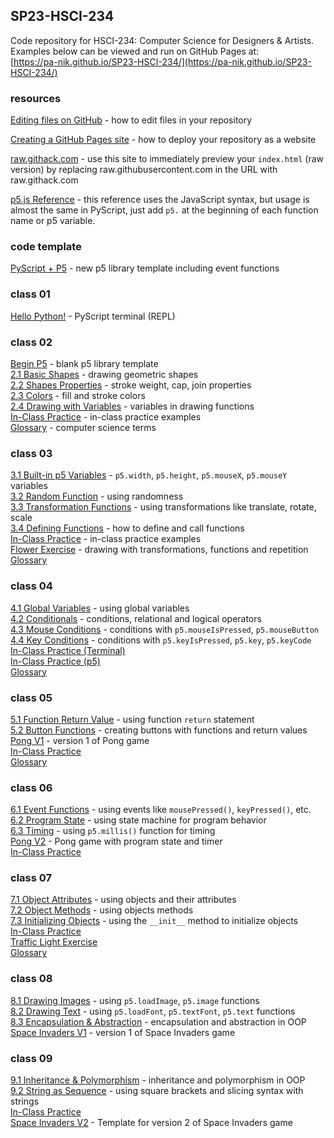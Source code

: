 ## SP23-HSCI-234

Code repository for HSCI-234: Computer Science for Designers & Artists.  
Examples below can be viewed and run on GitHub Pages at:  
[https://pa-nik.github.io/SP23-HSCI-234/](https://pa-nik.github.io/SP23-HSCI-234/)

### resources  
   
[Editing files on GitHub](https://docs.github.com/en/repositories/working-with-files/managing-files/editing-files) - how to edit files in your repository  
   
[Creating a GitHub Pages site](https://docs.github.com/en/pages/getting-started-with-github-pages/creating-a-github-pages-site) - how to deploy your repository as a website  
   
[raw.githack.com](https://raw.githack.com/) - use this site to immediately preview your `index.html` (raw version) by replacing raw.githubusercontent.com in the URL with raw.githack.com  
   
[p5.js Reference](https://p5js.org/reference/) - this reference uses the JavaScript syntax, but usage is almost the same in PyScript, just add `p5.` at the beginning of each function name or p5 variable.  
  
### code template  

[PyScript + P5](pyscript-p5-template/) - new p5 library template including event functions  
  
### class 01  
  
[Hello Python!](class01/hello-python.html) - PyScript terminal (REPL)  

### class 02  

[Begin P5](class02/begin-p5/) - blank p5 library template   
[2.1 Basic Shapes](class02/2.1-basic-shapes/) - drawing geometric shapes  
[2.2 Shapes Properties](class02/2.2-shape-properties/) - stroke weight, cap, join properties  
[2.3 Colors](class02/2.3-colors/) - fill and stroke colors  
[2.4 Drawing with Variables](class02/2.4-drawing-with-variables/) - variables in drawing functions  
[In-Class Practice](class02/practice-examples/) - in-class practice examples  
[Glossary](class02/glossary.md) - computer science terms  
   
### class 03   
   
[3.1 Built-in p5 Variables](class03/3.1-built-in-variables/) - `p5.width`, `p5.height`, `p5.mouseX`, `p5.mouseY` variables   
[3.2 Random Function](class03/3.2-random-function/) - using randomness     
[3.3 Transformation Functions](class03/3.3-transformation-functions/) - using transformations like translate, rotate, scale   
[3.4 Defining Functions](class03/3.4-defining-functions/) - how to define and call functions   
[In-Class Practice](class03/practice-examples/) - in-class practice examples  
[Flower Exercise](class03/flower-exercise/) - drawing with transformations, functions and repetition   
[Glossary](class03/glossary.md)  

### class 04   
   
[4.1 Global Variables](class04/4.1-global-variables/) - using global variables   
[4.2 Conditionals](class04/4.2-conditionals/) - conditions, relational and logical operators   
[4.3 Mouse Conditions](class04/4.3-mouse-conditions/) - conditions with `p5.mouseIsPressed`, `p5.mouseButton`  
[4.4 Key Conditions](class04/4.4-key-conditions/) - conditions with `p5.keyIsPressed`, `p5.key`, `p5.keyCode`   
[In-Class Practice (Terminal)](class04/practice-examples-terminal)   
[In-Class Practice (p5)](class04/practice-examples-p5/)   
[Glossary](class04/glossary.md)  
   
### class 05   
   
[5.1 Function Return Value](class05/5.1-function-return-value) - using function `return` statement  
[5.2 Button Functions](class05/5.2-button-functions) - creating buttons with functions and return values    
[Pong V1](class05/pong-v1/) - version 1 of Pong game   
[In-Class Practice](class05/practice-examples)   
[Glossary](class05/glossary.md)  
   
### class 06   
   
[6.1 Event Functions](class06/6.1-event-functions) - using events like  `mousePressed()`, `keyPressed()`, etc.   
[6.2 Program State](class06/6.2-program-state) - using state machine for program behavior  
[6.3 Timing](class06/6.3-timing) - using `p5.millis()` function for timing  
[Pong V2](class06/pong-v2/) - Pong game with program state and timer  
[In-Class Practice](class06/practice-examples)  
  
### class 07   
   
[7.1 Object Attributes](class07/7.1-object-attributes) - using objects and their attributes  
[7.2 Object Methods](class07/7.2-object-methods) - using objects methods  
[7.3 Initializing Objects](class07/7.3-init-method) - using the `__init__` method to initialize objects  
[In-Class Practice](class07/practice-examples)   
[Traffic Light Exercise](class07/traffic-light-exercise/)  
[Glossary](class07/glossary.md)  
  
### class 08   
   
[8.1 Drawing Images](class08/8.1-drawing-images) - using `p5.loadImage`, `p5.image` functions  
[8.2 Drawing Text](class08/8.2-drawing-text) - using `p5.loadFont`, `p5.textFont`, `p5.text` functions  
[8.3 Encapsulation & Abstraction](class08/8.3-encapsulation-abstraction) - encapsulation and abstraction in OOP  
[Space Invaders V1](class08/space-invaders-v1) - version 1 of Space Invaders game  
  
### class 09   
   
[9.1 Inheritance & Polymorphism](class09/9.1-inheritance-polymorphism) - inheritance and polymorphism in OOP  
[9.2 String as Sequence](class09/9.2-string-sequence) - using square brackets and slicing syntax with strings  
[In-Class Practice](class09/practice-examples)  
[Space Invaders V2](class09/space-invaders-v2) -  Template for version 2 of Space Invaders game  